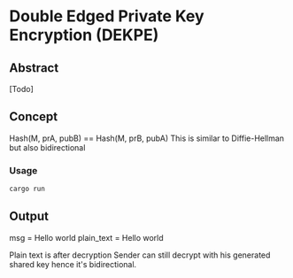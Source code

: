 # Double Edged Private Key Encryption (DEKPE)

## Abstract
[Todo]

## Concept
Hash(M, prA, pubB) == Hash(M, prB, pubA)
This is similar to Diffie-Hellman but also bidirectional

### Usage
```rs
cargo run
```

## Output
msg = Hello world
plain_text = Hello world 

Plain text is after decryption
Sender can still decrypt with his generated shared key hence it's bidirectional.
